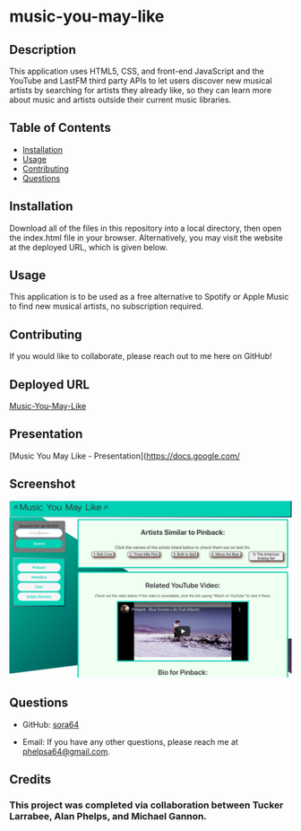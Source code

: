 # music-you-may-like

## Description

This application uses HTML5, CSS, and front-end JavaScript and the YouTube and LastFM third party APIs to let users discover new musical artists by searching for artists they already like, so they can learn more about music and artists outside their current music libraries.

## Table of Contents

- [Installation](#installation)
- [Usage](#usage)
- [Contributing](#contributing)
- [Questions](#questions)

## Installation

Download all of the files in this repository into a local directory, then open the index.html file in your browser. Alternatively, you may visit the website at the deployed URL, which is given below.

## Usage

This application is to be used as a free alternative to Spotify or Apple Music to find new musical artists, no subscription required.

## Contributing

If you would like to collaborate, please reach out to me here on GitHub!

## Deployed URL

[Music-You-May-Like](https://tuckerlarrabee.github.io/Music-You-May-Like/)

## Presentation

[Music You May Like - Presentation](https://docs.google.com/

## Screenshot

![Screenshot of Deployed Application](./assets/images/Music-You-May-Like_Screenshot.png)

## Questions

- GitHub: [sora64](https://github.com/sora64/)

- Email: If you have any other questions, please reach me at [phelpsa64@gmail.com](mailto:phelpsa64@gmail.com).

## Credits

### This project was completed via collaboration between Tucker Larrabee, Alan Phelps, and Michael Gannon.
